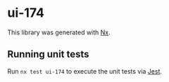 # ui-174

This library was generated with [Nx](https://nx.dev).

## Running unit tests

Run `nx test ui-174` to execute the unit tests via [Jest](https://jestjs.io).
